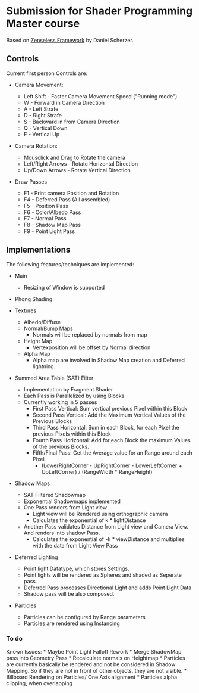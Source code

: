 # Submission for Shader Programming Master course

Based on [Zenseless Framework](https://github.com/danielscherzer/Zenseless) by Daniel Scherzer. 

## Controls

Current first person Controls are:

* Camera Movement:
    * Left Shift - Faster Camera Movement Speed ("Running mode")
    * W - Forward in Camera Direction
    * A - Left Strafe
    * D - Right Strafe
    * S - Backward in from Camera Direction
    * Q - Vertical Down
    * E - Vertical Up
* Camera Rotation:
    * Mousclick and Drag to Rotate the camera
    * Left/Right Arrows - Rotate Horizontal Direction
    * Up/Down Arrows - Rotate Vertical Direction

* Draw Passes
    * F1 - Print camera Position and Rotation
    * F4 - Deferred Pass (All assembled)
    * F5 - Position Pass
    * F6 - Color/Albedo Pass
    * F7 - Normal Pass
    * F8 - Shadow Map Pass
    * F9 - Point Light Pass


## Implementations

The following features/techniques are implemented:

* Main
    * Resizing of Window is supported
* Phong Shading
* Textures
    * Albedo/Diffuse
    * Normal/Bump Maps
        * Normals will be replaced by normals from map
    * Height Map
        * Vertexposition will be offset by Normal direction
    * Alpha Map
        * Alpha map are involved in Shadow Map creation and Deferred lightning.
* Summed Area Table (SAT) Filter
    * Implementation by Fragment Shader
    * Each Pass is Parallelized by using Blocks
    * Currently working in 5 passes
        * First Pass Vertical: Sum vertical previous Pixel within this Block
        * Second Pass Vertical: Add the Maximum Vertical Values of the Previous Blocks
        * Third Pass Horizontal: Sum in each Block, for each Pixel the previous Pixels within this Block
        * Fourth Pass Horizontal: Add for each Block the maximum Values of the previous Blocks. 
        * Fifth/Final Pass: Get the Average value for an Range around each Pixel.
            * (LowerRightCorner - UpRightCorner - LowerLeftCorner + UpLeftCorner) / (RangeWidth * RangeHeight)
* Shadow Maps
    * SAT Filtered Shadowmap
    * Exponential Shadowmaps implemented
    * One Pass renders from Light view
        * Light view will be Rendered using orthographic camera
        * Calculates the exponential of k * lightDistance
    * Another Pass validates Distance from Light view and Camera View. And renders into shadow Pass.
        * Calculates the exponential of -k * viewDistance and multiplies with the data from Light View Pass
* Deferred Lighting
    * Point light Datatype, which stores Settings.
    * Point lights will be rendered as Spheres and shaded as Seperate pass.
    * Deferred Pass processes Directional Light and adds Point Light Data.
    * Shadow pass will be also composed.
    
* Particles
    * Particles can be configured by Range parameters
    * Particles are rendered using Instancing

### To do

Known Issues:
    * Maybe Point Light Falloff Rework
    * Merge ShadowMap pass into Geometry Pass
    * Recalculate normals on Heightmap
    * Particles are currently basically be rendered and not be considered in Shadow Mapping.  So if they are not in front of other objects, they are not visible.
    * Billboard Rendering on Particles/ One Axis alignment
    * Particles alpha clipping, when overlapping

